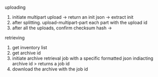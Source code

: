 uploading

1. initiate multipart upload -> return an init json -> extract init
2. after splitting. upload-multipart-part each part with the upload id 
3. after all the uploads, confirm checksum hash -> 



retrieving

1. get inventory list
2. get archive id
3. initiate archive retrieval job with a specific formatted json indiacting archive id > returns a job id 
4. download the archive with the job id
